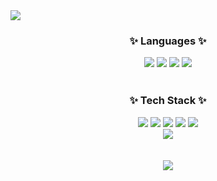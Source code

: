 <img src="https://capsule-render.vercel.app/api?type=waving&color=EDC6CB&height=300&section=header&text=Yzora%20Github&fontSize=90" />

<div align=center>
	<h3>✨ Languages ✨</h3>
</div>
<div align="center">
	<img src="https://img.shields.io/badge/HTML-E34F26?style=flat&logo=HTML5&logoColor=white" />
	<img src="https://img.shields.io/badge/CSS-1572B6?style=flat&logo=CSS3&logoColor=white" />
	<img src="https://img.shields.io/badge/JavaScript-F7DF1E?style=flat&logo=JavaScript&logoColor=white" />
   	<img src="https://img.shields.io/badge/ejs-%23A91E3E.svg?&style=flat&logo=ejs&logoColor=white"/>
</div><br>

<div align=center>
	<h3>✨ Tech Stack ✨</h3>
</div>
<div align="center">
	<img src="https://img.shields.io/badge/MySQL-4479A1?style=flat&logo=MySQL&logoColor=white" />
  	<img src="https://img.shields.io/badge/Node.js-339933?style=flat&logo=Node.js&logoColor=white" />
	<img src="https://img.shields.io/badge/Express.js-000000?style=flat&logo=express&logoColor=white"/>
	<img src="https://img.shields.io/badge/NestJS-E0234E?style=flat&logo=nestjs&logoColor=white" />
  	<img src="https://img.shields.io/badge/TypeScript-3178C6?style=flat&logo=typescript&logoColor=white" />
</div>
<div align="center">
	<img src="https://img.shields.io/badge/React-20232A?style=flat&logo=react&logoColor=61DAFB"/>
</div><br><br>

<div align="center">
	<img src="https://github-readme-stats.vercel.app/api/top-langs/?username=Yzoraa&layout=compact">
</div><br>
